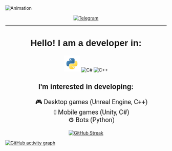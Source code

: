 <img src="https://media2.giphy.com/media/bMyW51TS3QVVIPulMG/giphy.gif?cid=6c09b95287bj7rj2v93ecrn3166y6fah0res9fj1dqt6qkae&ep=v1_internal_gif_by_id&rid=giphy.gif&ct=g" alt="Animation" width="300" height="150">

<p align="center">
  <a href="https://t.me/foxkk1">
    <img src="https://img.shields.io/badge/Telegram-Join%20Me!-blue.svg?style=for-the-badge&logo=telegram&logoColor=white" alt="Telegram">
  </a>
</p>

<hr>

<h2 align="center" style="font-family: 'Poppins', sans-serif; font-size: 28px;">Hello! I am a developer in:</h2>

<p align="center">
  <img src="https://raw.githubusercontent.com/github/explore/80688e429a7d4ef2fca1e82350fe8e3517d3494d/topics/python/python.png" alt="Python" width="50" height="50">
  <img src="https://cdn.iconscout.com/icon/free/png-512/free-csharp-2-1175241.png" alt="C#" width="50" height="50">
  <img src="https://upload.wikimedia.org/wikipedia/commons/1/18/ISO_C%2B%2B_Logo.svg" alt="C++" width="50" height="50">
</p>

<h2 align="center" style="font-family: 'Montserrat', sans-serif; font-size: 22px; font-weight: bold;">
  I'm interested in developing:
</h2>

<ul style="font-family: 'Roboto', sans-serif; font-size: 20px; text-align: center; list-style-type: none;">
  <li>🎮 Desktop games (Unreal Engine, C++)</li>
  <li>📱 Mobile games (Unity, C#)</li>
  <li>⚙️ Bots (Python)</li>
</ul>

<p align="center">
  <a href="https://git.io/streak-stats"><img src="https://streak-stats.demolab.com?user=FoxikkS&theme=dark" alt="GitHub Streak" /></a>
</p>
<a href="https://github.com/ashutosh00710/github-readme-activity-graph">
  <img src="https://github-readme-activity-graph.vercel.app/graph?username=FoxikkS&bg_color=000000&color=00ff00&line=00ff00&point=00ff00&area=true&hide_border=true" alt="GitHub activity graph" />
</a>

